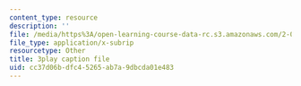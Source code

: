 ```yaml
---
content_type: resource
description: ''
file: /media/https%3A/open-learning-course-data-rc.s3.amazonaws.com/2-003sc-engineering-dynamics-fall-2011/cc37d06bdfc45265ab7a9dbcda01e483_NHedXxUO-Bg.vtt
file_type: application/x-subrip
resourcetype: Other
title: 3play caption file
uid: cc37d06b-dfc4-5265-ab7a-9dbcda01e483
---
```

